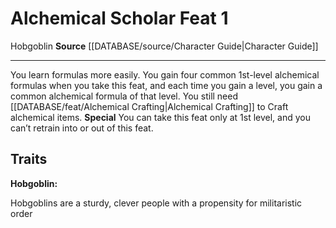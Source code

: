 ﻿---
feat: Alchemical Scholar
id: '1024'
level: '1'
name: Alchemical Scholar
rarity: Common
source: '[[DATABASE/source/Character Guide|Character Guide]]'
trait:
- '[[DATABASE/trait/Hobgoblin|Hobgoblin]]'
type: Feat

---
# Alchemical Scholar <span class="item-type">Feat 1</span>

<span class="item-trait">Hobgoblin</span>
**Source** [[DATABASE/source/Character Guide|Character Guide]]

---
You learn formulas more easily. You gain four common 1st-level alchemical formulas when you take this feat, and each time you gain a level, you gain a common alchemical formula of that level. You still need [[DATABASE/feat/Alchemical Crafting|Alchemical Crafting]] to Craft alchemical items.
**Special** You can take this feat only at 1st level, and you can’t retrain into or out of this feat.

## Traits

**Hobgoblin:**

Hobgoblins are a sturdy, clever people with a propensity for militaristic order